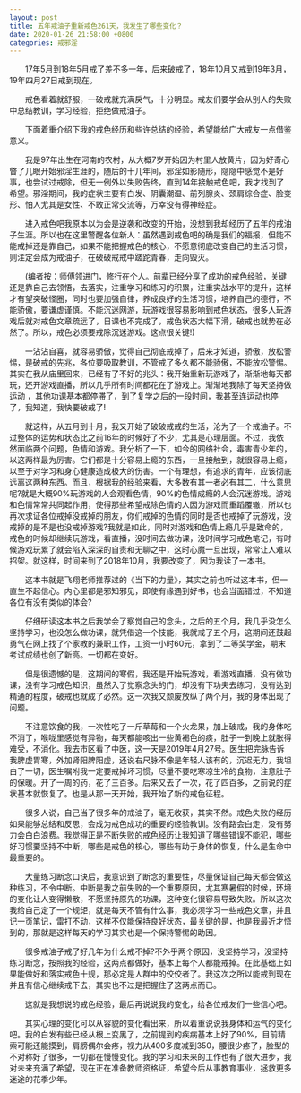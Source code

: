 ```yaml
---
layout: post
title: 五年戒油子重新戒色261天，我发生了哪些变化？
date: 2020-01-26 21:58:00 +0800
categories: 戒邪淫
---
```


　　17年5月到18年5月戒了差不多一年，后来破戒了，18年10月又戒到19年3月，19年四月27日戒到现在。
　　戒色看着就舒服，一破戒就充满戾气，十分明显。戒友们要学会从别人的失败中总结教训，学习经验，拒绝做戒油子。
　　下面着重介绍下我的戒色经历和些许总结的经验，希望能给广大戒友一点借鉴意义。
　　我是97年出生在河南的农村，从大概7岁开始因为村里人放黄片，因为好奇心瞥了几眼开始邪淫生涯的，随后的十几年间，邪淫如影随形，隐隐中感觉不是好事，也尝试过戒除，但无一例外以失败告终，直到14年接触戒色吧，我才找到了希望。邪淫期间，我的症状主要有白发、阴囊潮湿、前列腺炎、颈肩综合症、脸变形、怕人尤其是女性、不敢正常交流等，万幸没有得神经症。
　　进入戒色吧我原本以为会是逆袭和改变的开始，没想到我却经历了五年的戒油子生涯。所以也在这里警醒各位新人：虽然遇到戒色吧的确是我们的福报，但能不能戒掉还是靠自己，如果不能把握戒色的核心，不愿意彻底改变自己的生活习惯，则注定会成为戒油子，在破破戒戒中蹉跎青春，走向毁灭。
　　(编者按：师傅领进门，修行在个人。前辈已经分享了成功的戒色经验，关键还是靠自己去领悟，去落实，注重学习和练习的积累，注重实战水平的提升，这样才有望突破怪圈，同时也要加强自律，养成良好的生活习惯，培养自己的德行，不能骄傲，要谦虚谨慎。不能沉迷网游，玩游戏很容易影响到戒色状态，很多人玩游戏后就对戒色文章疏远了，日课也不完成了，戒色状态大幅下滑，破戒也就势在必然了。所以，戒色必须要戒除沉迷游戏。这点很关键!)
　　一沾沾自喜，就容易骄傲，觉得自己彻底戒掉了，后来才知道，骄傲，放松警惕，是破戒的先兆，各位要吸取教训，不管戒了多久都不能骄傲，不能放松警惕。其实在我从庙里回来，已经有了不好的兆头：我开始重新玩游戏了，渐渐地每天都玩，还开游戏直播，所以几乎所有时间都花在了游戏上。渐渐地我除了每天坚持做运动 ，其他功课基本都停滞了，到了复学之后的一段时间，我甚至连运动也停了，我知道，我快要破戒了!
　　就这样，从五月到十月，我又开始了破破戒戒的生活，沦为了一个戒油子。不过整体的运势和状态比之前16年的时候好了不少，尤其是心理层面。不过，我依然面临两个问题，色情和游戏。我分析了一下，如今的网络社会，毒害青少年的，以这两样最为厉害。它们都是十分容易上瘾的东西，一旦接触到，就很容易上瘾，以至于对学习和身心健康造成极大的伤害。一个有理想，有追求的青年，应该彻底远离这两种东西。而且，根据我的经验来看，大多数有其一者必有其二，什么意思呢?就是大概90%玩游戏的人会观看色情，90%的色情成瘾的人会沉迷游戏。游戏和色情常常共同起作用，使得那些希望戒除色情的人因为游戏而重蹈覆辙，所以也再次求证各位戒掉没戒掉的朋友，你们戒掉的色情的同时是否也戒掉了玩游戏，没戒掉的是不是也没戒掉游戏?我就是如此，同时对游戏和色情上瘾几乎是致命的，戒色的时候却继续玩游戏，看直播，没时间去做功课，没时间学习戒色笔记，有时候游戏玩累了就会陷入深深的自责和无聊之中，这时心魔一旦出现，常常让人难以招架。就这样，时间来到了2018年10月，我要改变了，因为我读了一本书。
　　这本书就是飞翔老师推荐过的《当下的力量》，其实之前也听过这本书，但一直生不起信心。内心里都是邪知邪见，即使有缘遇到好书，也会当面错过，不知道各位有没有类似的体会?
　　仔细研读这本书之后我学会了察觉自己的念头，之后的五个月，我几乎没怎么坚持学习，也没怎么做功课，就凭借这一个技能，我就戒了五个月，这期间还鼓起勇气在网上找了个家教的兼职工作，工资一小时60元，拿到了二等奖学金，期末考试成绩也创了新高。一切都在变好。
　　但是很遗憾的是，这期间的寒假，我还是开始玩游戏，看游戏直播，没有做功课，没有学习戒色知识，虽然入了觉察念头的门，却没有下功夫去练习，没有达到精通的程度，破戒也就成了必然。这一次我又颓废放纵了两个月，我的身体出现了问题。
　　不注意饮食的我，一次性吃了一斤草莓和一个火龙果，加上破戒，我的身体吃不消了，喉咙里感觉有异物，每天都能咳出一些黄褐色的痰，肚子一到晚上就胀得难受，不消化。我去市区看了中医，这一天是2019年4月27号。医生把完脉告诉我脾虚胃寒，外加肾阳脾阳虚，还说右尺脉不像是年轻人该有的，沉迟无力，我坦白了一切，医生嘱咐我一定要戒掉坏习惯，尽量不要吃寒凉生冷的食物，注意肚子的保暖。开了一周的药，花了三百多。后来又去了一次，花了四百多，之前说的症状基本就恢复了。也是从那一天开始，我开始了新的戒色征程。
　　很多人说，自己当了很多年的戒油子，毫无收获，其实不然。戒色失败的经历如果能够总结和反思，会成为戒色成功的重要的经验教训。没有路会白走，没有努力会白白浪费。我觉得正是不断失败的戒色经历让我知道了哪些错误不能犯，哪些好习惯要坚持不中断，哪些是戒色的核心，哪些有助于身体的恢复，什么是生命中最重要的。
　　大量练习断念口诀后，我意识到了断念的重要性，尽量保证自己每天都会做这种练习，不令中断。中断是我之前失败的一个重要原因，尤其寒暑假的时候，环境的变化让人变得懒散，不愿坚持原先的功课，这种变化很容易导致失败。所以这次我给自己定了一个规矩，就是每天不管有什么事，我必须学习一些戒色文章，并且记一页笔记，雷打不动，这样不仅能保持良好状态，最关键的是，也是我最近才悟到的，那就是这样每天的学习其实也是一个保持警惕的助因。
　　很多戒油子戒了好几年为什么戒不掉?不外乎两个原因，没坚持学习，没坚持练习断念，按照我的经验，这两点都做好，基本上每个人都能戒掉。在此基础上如果能做好和落实戒色十规，那必定是人群中的佼佼者了。我这次之所以能戒到现在并且有信心继续戒下去，其实也不过是把握住了这两点而已。
　　这就是我想说的戒色经验，最后再说说我的变化，给各位戒友们一些信心吧。
　　其实心理的变化可以从容貌的变化看出来，所以着重说说我身体和运气的变化吧。我的白发有些已经从根上变黑了，之前提到的疾病基本上好了90%，目前精索可能还能摸到，肩膀偶尔会疼，视力从400多度减到350，腰很少疼了，脸型的不对称好了很多，一切都在慢慢变化。我的学习和未来的工作也有了很大进步，我对未来充满了希望，现在正在准备教师资格证，希望今后从事教育事业，拯救更多迷途的花季少年。